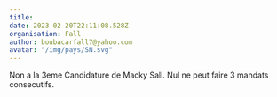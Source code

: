 ```yaml
---
title: 
date: 2023-02-20T22:11:08.528Z
organisation: Fall 
author: boubacarfall7@yahoo.com 
avatar: "/img/pays/SN.svg"
---
```


Non a la 3eme Candidature de Macky Sall.
Nul ne peut faire 3 mandats consecutifs.
